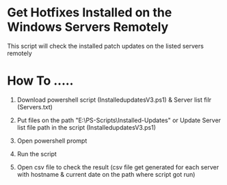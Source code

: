 # Get Hotfixes Installed on the Windows Servers Remotely

This script will check the installed patch updates on the listed servers remotely 

# How To .....

1. Download powershell script (InstalledupdatesV3.ps1) &  Server list filr (Servers.txt)

2. Put files on the path "E:\PS-Scripts\Installed-Updates" or Update Server list file path in the script (InstalledupdatesV3.ps1)

3. Open powershell prompt

4. Run the script

5. Open csv file to check the result (csv file get generated for each server with hostname & current date on the path where script got run)

